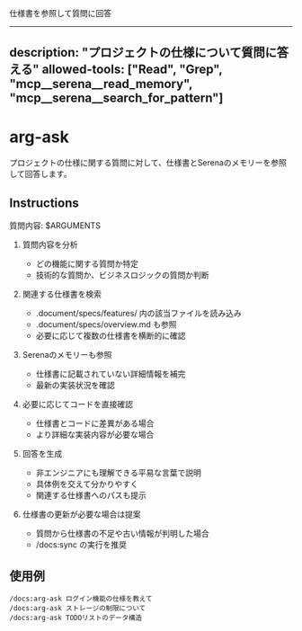 仕様書を参照して質問に回答

---
description: "プロジェクトの仕様について質問に答える"
allowed-tools: ["Read", "Grep", "mcp__serena__read_memory", "mcp__serena__search_for_pattern"]
---

# arg-ask

プロジェクトの仕様に関する質問に対して、仕様書とSerenaのメモリーを参照して回答します。

## Instructions

質問内容: $ARGUMENTS

1. 質問内容を分析
   - どの機能に関する質問か特定
   - 技術的な質問か、ビジネスロジックの質問か判断

2. 関連する仕様書を検索
   - .document/specs/features/ 内の該当ファイルを読み込み
   - .document/specs/overview.md も参照
   - 必要に応じて複数の仕様書を横断的に確認

3. Serenaのメモリーも参照
   - 仕様書に記載されていない詳細情報を補完
   - 最新の実装状況を確認

4. 必要に応じてコードを直接確認
   - 仕様書とコードに差異がある場合
   - より詳細な実装内容が必要な場合

5. 回答を生成
   - 非エンジニアにも理解できる平易な言葉で説明
   - 具体例を交えて分かりやすく
   - 関連する仕様書へのパスも提示

6. 仕様書の更新が必要な場合は提案
   - 質問から仕様書の不足や古い情報が判明した場合
   - /docs:sync の実行を推奨

## 使用例

```
/docs:arg-ask ログイン機能の仕様を教えて
/docs:arg-ask ストレージの制限について
/docs:arg-ask TODOリストのデータ構造
```